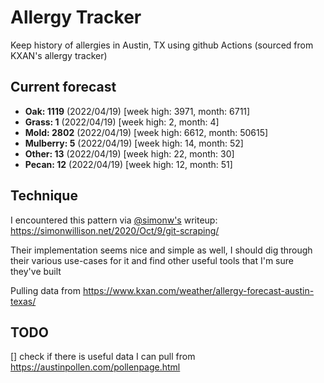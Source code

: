# Allergy Tracker

Keep history of allergies in Austin, TX using github Actions (sourced from KXAN's allergy tracker)

## Current forecast
<!-- INJECT FORECAST -->
- **Oak: 1119** (2022/04/19)  [week high: 3971, month: 6711]
- **Grass: 1** (2022/04/19)  [week high: 2, month: 4]
- **Mold: 2802** (2022/04/19)  [week high: 6612, month: 50615]
- **Mulberry: 5** (2022/04/19)  [week high: 14, month: 52]
- **Other: 13** (2022/04/19)  [week high: 22, month: 30]
- **Pecan: 12** (2022/04/19)  [week high: 12, month: 51]
<!-- END INJECT FORECAST -->

## Technique

I encountered this pattern via [@simonw's](https://github.com/simonw) writeup: https://simonwillison.net/2020/Oct/9/git-scraping/

Their implementation seems nice and simple as well, I should dig through their various use-cases for it and find other useful tools that I'm sure they've built

Pulling data from https://www.kxan.com/weather/allergy-forecast-austin-texas/

## TODO

[] check if there is useful data I can pull from https://austinpollen.com/pollenpage.html
